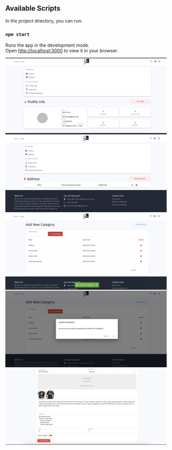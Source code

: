 
## Available Scripts

In the project directory, you can run:

### `npm start`

Runs the app in the development mode.\
Open [http://localhost:3000](http://localhost:3000) to view it in your browser.



![E-Commerce Screenshot](frontend/img-ecommerce/1.png)
![E-Commerce Screenshot](frontend/img-ecommerce/2.png)
![E-Commerce Screenshot](frontend/img-ecommerce/3.png)
![E-Commerce Screenshot](frontend/img-ecommerce/4.png)
![E-Commerce Screenshot](frontend/img-ecommerce/5.png)
